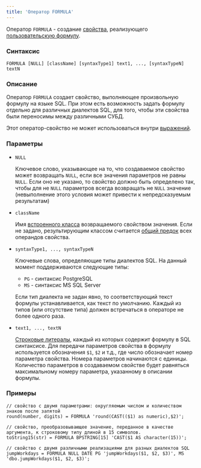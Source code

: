 ```yaml
---
title: 'Оператор FORMULA'
---
```


Оператор `FORMULA` - создание [свойства](Properties.md), реализующего [пользовательскую формулу](Custom_formula_FORMULA.md).

### Синтаксис

```
FORMULA [NULL] [className] [syntaxType1] text1, ..., [syntaxTypeN] textN
```

### Описание

Оператор `FORMULA` создает свойство, выполняющее произвольную формулу на языке SQL. При этом есть возможность задать формулу отдельно для различных диалектов SQL, для того, чтобы эти свойства были переносимы между различными СУБД. 

Этот оператор-свойство не может использоваться внутри [выражений](Expression.md).

### Параметры

- `NULL`

    Ключевое слово, указывающее на то, что создаваемое свойство может возвращать `NULL`, если все значения параметров не равны `NULL`. Если оно не указано, то свойство должно быть определено так, чтобы для не `NULL` параметров всегда возвращать не `NULL` значение (невыполнение этого условия может привести к непредсказуемым результатам)

- `className`

    Имя [встроенного класса](Built-in_classes.md) возвращаемого свойством значения. Если не задано, результирующим классом считается [общий предок](Built-in_classes.md#commonparentclass) всех операндов свойства.

- `syntaxType1, ..., syntaxTypeN`

    Ключевые слова, определяющие типы диалектов SQL. На данный момент поддерживаются следующие типы:

    - `PG` - синтаксис PostgreSQL
    - `MS` - синтаксис MS SQL Server

  Если тип диалекта не задан явно, то соответствующий текст формулы устанавливается, как текст по умолчанию. Каждый из типов (или отсутствие типа) должен встречаться в операторе не более одного раза.

- `text1, ..., textN`

    [Строковые литералы](IDs.md#strliteral), каждый из которых содержит формулу в SQL синтаксисе. Для передачи параметров свойства в формулу используется обозначения `$1`, `$2` и т.д., где число обозначает номер параметра свойства. Номера параметров начинаются с единицы. Количество параметров в создаваемом свойстве будет равняться максимальному номеру параметра, указанному в описании формулы.

### Примеры

```lsf
// свойство с двумя параметрами: округляемым числом и количеством знаков после запятой
round(number, digits) = FORMULA 'round(CAST(($1) as numeric),$2)';
  
// свойство, преобразовывающее значение, переданное в качестве аргумента, к строковому типу длиной в 15 символов.
toString15(str) = FORMULA BPSTRING[15] 'CAST($1 AS character(15))';
   
// свойство с двумя различными реализациями для разных диалектов SQL
jumpWorkdays = FORMULA NULL DATE PG 'jumpWorkdays($1, $2, $3)', MS 'dbo.jumpWorkdays($1, $2, $3)'; 
```
